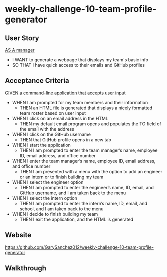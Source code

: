 # weekly-challenge-10-team-profile-generator

## **User Story**
<u>AS A manager</u>
* I WANT to generate a webpage that displays my team's basic info
* SO THAT I have quick access to their emails and GitHub profiles

## **Acceptance Criteria**
<u>GIVEN a command-line application that accepts user input</u>
* WHEN I am prompted for my team members and their information
    * THEN an HTML file is generated that displays a nicely formatted team roster based on user input
* WHEN I click on an email address in the HTML
    * THEN my default email program opens and populates the TO field of the email with the address
* WHEN I click on the GitHub username
    * THEN that GitHub profile opens in a new tab
* WHEN I start the application
    * THEN I am prompted to enter the team manager’s name, employee ID, email address, and office number
* WHEN I enter the team manager’s name, employee ID, email address, and office number
    * THEN I am presented with a menu with the option to add an engineer or an intern or to finish building my team
* WHEN I select the engineer option
    * THEN I am prompted to enter the engineer’s name, ID, email, and GitHub username, and I am taken back to the menu
* WHEN I select the intern option
    * THEN I am prompted to enter the intern’s name, ID, email, and school, and I am taken back to the menu
* WHEN I decide to finish building my team
    * THEN I exit the application, and the HTML is generated

## **Website**
https://github.com/GarySanchez012/weekly-challenge-10-team-profile-generator

## **Walkthrough**
<!-- link to walkthrough video here -->